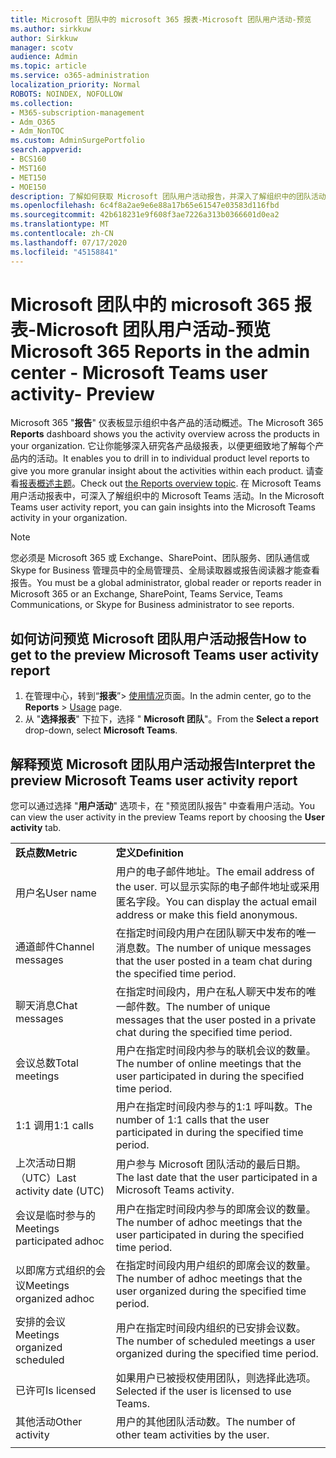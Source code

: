 ```yaml
---
title: Microsoft 团队中的 microsoft 365 报表-Microsoft 团队用户活动-预览
ms.author: sirkkuw
author: Sirkkuw
manager: scotv
audience: Admin
ms.topic: article
ms.service: o365-administration
localization_priority: Normal
ROBOTS: NOINDEX, NOFOLLOW
ms.collection:
- M365-subscription-management
- Adm_O365
- Adm_NonTOC
ms.custom: AdminSurgePortfolio
search.appverid:
- BCS160
- MST160
- MET150
- MOE150
description: 了解如何获取 Microsoft 团队用户活动报告，并深入了解组织中的团队活动。
ms.openlocfilehash: 6c4f8a2ae9e6e88a17b65e61547e03583d116fbd
ms.sourcegitcommit: 42b618231e9f608f3ae7226a313b0366601d0ea2
ms.translationtype: MT
ms.contentlocale: zh-CN
ms.lasthandoff: 07/17/2020
ms.locfileid: "45158841"
---
```

# <a name="microsoft-365-reports-in-the-admin-center---microsoft-teams-user-activity--preview"></a><span data-ttu-id="39c0a-103">Microsoft 团队中的 microsoft 365 报表-Microsoft 团队用户活动-预览</span><span class="sxs-lookup"><span data-stu-id="39c0a-103">Microsoft 365 Reports in the admin center - Microsoft Teams user activity- Preview</span></span>

<span data-ttu-id="39c0a-104">Microsoft 365 "**报告**" 仪表板显示组织中各产品的活动概述。</span><span class="sxs-lookup"><span data-stu-id="39c0a-104">The Microsoft 365 **Reports** dashboard shows you the activity overview across the products in your organization.</span></span> <span data-ttu-id="39c0a-105">它让你能够深入研究各产品级报表，以便更细致地了解每个产品内的活动。</span><span class="sxs-lookup"><span data-stu-id="39c0a-105">It enables you to drill in to individual product level reports to give you more granular insight about the activities within each product.</span></span> <span data-ttu-id="39c0a-106">请查看[报表概述主题](activity-reports.md)。</span><span class="sxs-lookup"><span data-stu-id="39c0a-106">Check out [the Reports overview topic](activity-reports.md).</span></span> <span data-ttu-id="39c0a-107">在 Microsoft Teams 用户活动报表中，可深入了解组织中的 Microsoft Teams 活动。</span><span class="sxs-lookup"><span data-stu-id="39c0a-107">In the Microsoft Teams user activity report, you can gain insights into the Microsoft Teams activity in your organization.</span></span>
  
> [!NOTE]
> <span data-ttu-id="39c0a-108">您必须是 Microsoft 365 或 Exchange、SharePoint、团队服务、团队通信或 Skype for Business 管理员中的全局管理员、全局读取器或报告阅读器才能查看报告。</span><span class="sxs-lookup"><span data-stu-id="39c0a-108">You must be a global administrator, global reader or reports reader in Microsoft 365 or an Exchange, SharePoint, Teams Service, Teams Communications, or Skype for Business administrator to see reports.</span></span>  
 
## <a name="how-to-get-to-the-preview-microsoft-teams-user-activity-report"></a><span data-ttu-id="39c0a-109">如何访问预览 Microsoft 团队用户活动报告</span><span class="sxs-lookup"><span data-stu-id="39c0a-109">How to get to the preview Microsoft Teams user activity report</span></span>

1. <span data-ttu-id="39c0a-110">在管理中心，转到“**报表**”\> <a href="https://go.microsoft.com/fwlink/p/?linkid=2074756" target="_blank">使用情况</a>页面。</span><span class="sxs-lookup"><span data-stu-id="39c0a-110">In the admin center, go to the **Reports** \> <a href="https://go.microsoft.com/fwlink/p/?linkid=2074756" target="_blank">Usage</a> page.</span></span>
2. <span data-ttu-id="39c0a-111">从 "**选择报表**" 下拉下，选择 " **Microsoft 团队**"。</span><span class="sxs-lookup"><span data-stu-id="39c0a-111">From the **Select a report** drop-down, select **Microsoft Teams**.</span></span>
  
## <a name="interpret-the-preview-microsoft-teams-user-activity-report"></a><span data-ttu-id="39c0a-112">解释预览 Microsoft 团队用户活动报告</span><span class="sxs-lookup"><span data-stu-id="39c0a-112">Interpret the preview Microsoft Teams user activity report</span></span>

<span data-ttu-id="39c0a-113">您可以通过选择 "**用户活动**" 选项卡，在 "预览团队报告" 中查看用户活动。</span><span class="sxs-lookup"><span data-stu-id="39c0a-113">You can view the user activity in the preview Teams report by choosing the **User activity** tab.</span></span>
  
|||
|:-----|:-----|
|<span data-ttu-id="39c0a-114">**跃点数**</span><span class="sxs-lookup"><span data-stu-id="39c0a-114">**Metric**</span></span>|<span data-ttu-id="39c0a-115">**定义**</span><span class="sxs-lookup"><span data-stu-id="39c0a-115">**Definition**</span></span>|
|<span data-ttu-id="39c0a-116">用户名</span><span class="sxs-lookup"><span data-stu-id="39c0a-116">User name</span></span>  <br/> |<span data-ttu-id="39c0a-117">用户的电子邮件地址。</span><span class="sxs-lookup"><span data-stu-id="39c0a-117">The email address of the user.</span></span> <span data-ttu-id="39c0a-118">可以显示实际的电子邮件地址或采用匿名字段。</span><span class="sxs-lookup"><span data-stu-id="39c0a-118">You can display the actual email address or make this field anonymous.</span></span>   <br/> |
|<span data-ttu-id="39c0a-119">通道邮件</span><span class="sxs-lookup"><span data-stu-id="39c0a-119">Channel messages</span></span>   <br/> |<span data-ttu-id="39c0a-120">在指定时间段内用户在团队聊天中发布的唯一消息数。</span><span class="sxs-lookup"><span data-stu-id="39c0a-120">The number of unique messages that the user posted in a team chat during the specified time period.</span></span>  <br/> |
|<span data-ttu-id="39c0a-121">聊天消息</span><span class="sxs-lookup"><span data-stu-id="39c0a-121">Chat messages</span></span>   <br/> |<span data-ttu-id="39c0a-122">在指定时间段内，用户在私人聊天中发布的唯一邮件数。</span><span class="sxs-lookup"><span data-stu-id="39c0a-122">The number of unique messages that the user posted in a private chat during the specified time period.</span></span>  <br/> |
|<span data-ttu-id="39c0a-123">会议总数</span><span class="sxs-lookup"><span data-stu-id="39c0a-123">Total meetings</span></span>   <br/> |<span data-ttu-id="39c0a-124">用户在指定时间段内参与的联机会议的数量。</span><span class="sxs-lookup"><span data-stu-id="39c0a-124">The number of online meetings that the user participated in during the specified time period.</span></span>  <br/> |
|<span data-ttu-id="39c0a-125">1:1 调用</span><span class="sxs-lookup"><span data-stu-id="39c0a-125">1:1 calls</span></span>   <br/> | <span data-ttu-id="39c0a-126">用户在指定时间段内参与的1:1 呼叫数。</span><span class="sxs-lookup"><span data-stu-id="39c0a-126">The number of 1:1 calls that the user participated in during the specified time period.</span></span>  <br/> |
|<span data-ttu-id="39c0a-127">上次活动日期（UTC）</span><span class="sxs-lookup"><span data-stu-id="39c0a-127">Last activity date (UTC)</span></span>  <br/> |<span data-ttu-id="39c0a-128">用户参与 Microsoft 团队活动的最后日期。</span><span class="sxs-lookup"><span data-stu-id="39c0a-128">The last date that the user participated in a Microsoft Teams activity.</span></span><br/> |
|<span data-ttu-id="39c0a-129">会议是临时参与的</span><span class="sxs-lookup"><span data-stu-id="39c0a-129">Meetings participated adhoc</span></span>   <br/> | <span data-ttu-id="39c0a-130">用户在指定时间段内参与的即席会议的数量。</span><span class="sxs-lookup"><span data-stu-id="39c0a-130">The number of adhoc meetings that the user participated in during the specified time period.</span></span>  <br/> |
|<span data-ttu-id="39c0a-131">以即席方式组织的会议</span><span class="sxs-lookup"><span data-stu-id="39c0a-131">Meetings organized adhoc</span></span> <br/> |<span data-ttu-id="39c0a-132">在指定时间段内用户组织的即席会议的数量。</span><span class="sxs-lookup"><span data-stu-id="39c0a-132">The number of adhoc meetings that the user organized during the specified time period.</span></span> <br/>|
|<span data-ttu-id="39c0a-133">安排的会议</span><span class="sxs-lookup"><span data-stu-id="39c0a-133">Meetings organized scheduled</span></span>  <br/> |<span data-ttu-id="39c0a-134">用户在指定时间段内组织的已安排会议数。</span><span class="sxs-lookup"><span data-stu-id="39c0a-134">The number of scheduled meetings  a user organized during the specified time period.</span></span>  <br/> |
|<span data-ttu-id="39c0a-135">已许可</span><span class="sxs-lookup"><span data-stu-id="39c0a-135">Is licensed</span></span> |<span data-ttu-id="39c0a-136">如果用户已被授权使用团队，则选择此选项。</span><span class="sxs-lookup"><span data-stu-id="39c0a-136">Selected if the user is licensed to use Teams.</span></span>|
|<span data-ttu-id="39c0a-137">其他活动</span><span class="sxs-lookup"><span data-stu-id="39c0a-137">Other activity</span></span>|<span data-ttu-id="39c0a-138">用户的其他团队活动数。</span><span class="sxs-lookup"><span data-stu-id="39c0a-138">The number of other team activities by the user.</span></span> |
|||
